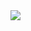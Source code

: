 
<img src="https://media-exp1.licdn.com/dms/image/C4D16AQECeOxwYdxncg/profile-displaybackgroundimage-shrink_350_1400/0/1588248909819?e=1654732800&v=beta&t=HOCkdD7L0Ci_5oc5uy2OpCXmQ6aldY7P2UKzMsHKcxA">

